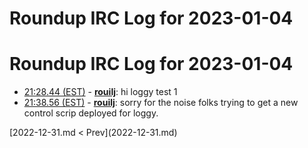 # Roundup IRC Log for 2023-01-04 #
# Roundup IRC Log for 2023-01-04
* <a href="#21:28.44" id="21:28.44">21:28.44 (EST)</a> - __[rouilj](https://github.com/rouilj)__: hi loggy test 1
* <a href="#21:38.56" id="21:38.56">21:38.56 (EST)</a> - __[rouilj](https://github.com/rouilj)__: sorry for the noise folks trying to get a new control scrip deployed for loggy.

<div class="inpage-footer">
[2022-12-31.md < Prev](2022-12-31.md)
</div>

